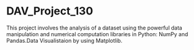 # DAV_Project_130
This project involves the analysis of a dataset using the powerful data manipulation and numerical computation libraries in Python: NumPy and Pandas.Data Visualistaion by using Matplotlib.
